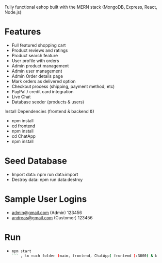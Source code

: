Fully functional eshop built with the MERN stack (MongoDB, Express, React, Node.js)

# Features
* Full featured shopping cart
* Product reviews and ratings
* Product search feature
* User profile with orders
* Admin product management
* Admin user management
* Admin Order details page
* Mark orders as delivered option
* Checkout process (shipping, payment method, etc)
* PayPal / credit card integration
* Live Chat
* Database seeder (products & users)

Install Dependencies (frontend & backend &)
- npm install
- cd frontend
- npm install
- cd ChatApp
- npm install 

# Seed Database
- Import data: npm run data:import
- Destroy data: npm run data:destroy

# Sample User Logins
- admin@gmail.com (Admin)  123456
- andreas@gmail.com (Customer)  123456

# Run
*  ```sh
   npm start
   ``` , to each folder (main, frontend, ChatApp) frontend (:3000) & backend (:5000) & livechat (:4000)
